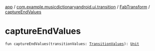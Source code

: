 [app](../../index.md) / [com.example.musicdictionaryandroid.ui.transition](../index.md) / [FabTransform](index.md) / [captureEndValues](./capture-end-values.md)

# captureEndValues

`fun captureEndValues(transitionValues: `[`TransitionValues`](https://developer.android.com/reference/android/transition/TransitionValues.html)`): `[`Unit`](https://kotlinlang.org/api/latest/jvm/stdlib/kotlin/-unit/index.html)
